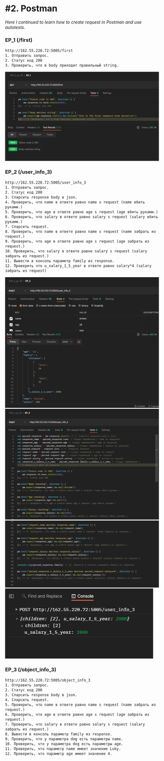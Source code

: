 # #2. Postman
*Here I continued to learn how to create request in Postman and use autotests.*
### EP_1 (/first)  
```
http://162.55.220.72:5005/first
1. Отправить запрос.
2. Статус код 200
3. Проверить, что в body приходит правильный string.
```
![EP_1](https://github.com/artemlat/postman_hw_2/blob/main/EP_1.png)

### EP_2 (/user_info_3)

```
http://162.55.220.72:5005/user_info_3
1. Отправить запрос.
2. Статус код 200
3. Спарсить response body в json.
4. Проверить, что name в ответе равно name s request (name вбить руками.)
5. Проверить, что age в ответе равно age s request (age вбить руками.)
6. Проверить, что salary в ответе равно salary s request (salary вбить руками.)
7. Спарсить request.
8. Проверить, что name в ответе равно name s request (name забрать из request.)
9. Проверить, что age в ответе равно age s request (age забрать из request.)
10. Проверить, что salary в ответе равно salary s request (salary забрать из request.)
11. Вывести в консоль параметр family из response.
12. Проверить что u_salary_1_5_year в ответе равно salary*4 (salary забрать из request)
```
![EP_2(1)](https://github.com/artemlat/postman_hw_2/blob/main/EP_2(1).png)
![EP_2(2)](https://github.com/artemlat/postman_hw_2/blob/main/EP_2(2).png)
![EP_2(3)](https://github.com/artemlat/postman_hw_2/blob/main/EP_2(3).png)
![EP_2(4)](https://github.com/artemlat/postman_hw_2/blob/main/EP_2(4).png)

### EP_3 (/object_info_3)

```
http://162.55.220.72:5005/object_info_3
1. Отправить запрос.
2. Статус код 200
3. Спарсить response body в json.
4. Спарсить request.
5. Проверить, что name в ответе равно name s request (name забрать из request.)
6. Проверить, что age в ответе равно age s request (age забрать из request.)
7. Проверить, что salary в ответе равно salary s request (salary забрать из request.)
8. Вывести в консоль параметр family из response.
9. Проверить, что у параметра dog есть параметры name.
10. Проверить, что у параметра dog есть параметры age.
11. Проверить, что параметр name имеет значение Luky.
12. Проверить, что параметр age имеет значение 4.
```




